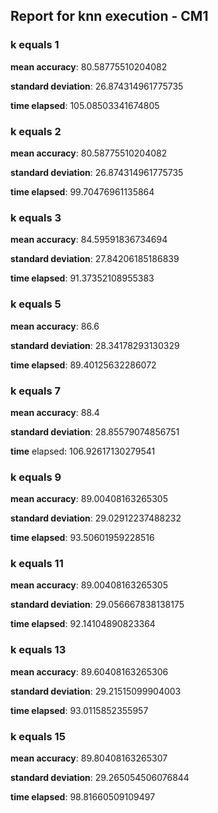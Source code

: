 ## Report for knn execution - CM1

### k equals 1
**mean accuracy**: 80.58775510204082

**standard deviation**: 26.874314961775735

**time elapsed**: 105.08503341674805
### k equals 2
**mean accuracy**: 80.58775510204082

**standard deviation**: 26.874314961775735

**time elapsed**: 99.70476961135864

### k equals 3
**mean accuracy**: 84.59591836734694

**standard deviation**: 27.84206185186839

**time elapsed**: 91.37352108955383

### k equals 5
**mean accuracy**: 86.6

**standard deviation**: 28.34178293130329

**time elapsed**: 89.40125632286072

### k equals 7
**mean accuracy**: 88.4

**standard deviation**: 28.85579074856751

**time** elapsed: 106.92617130279541

### k equals 9
**mean accuracy**: 89.00408163265305

**standard deviation**: 29.02912237488232

**time elapsed**: 93.50601959228516

### k equals 11
**mean accuracy**: 89.00408163265305

**standard deviation**: 29.056667838138175

**time elapsed**: 92.14104890823364

### k equals 13
**mean accuracy**: 89.60408163265306

**standard deviation**: 29.21515099904003

**time elapsed**: 93.0115852355957

### k equals 15
**mean accuracy**: 89.80408163265307

**standard deviation**: 29.265054506076844

**time elapsed**: 98.81660509109497
